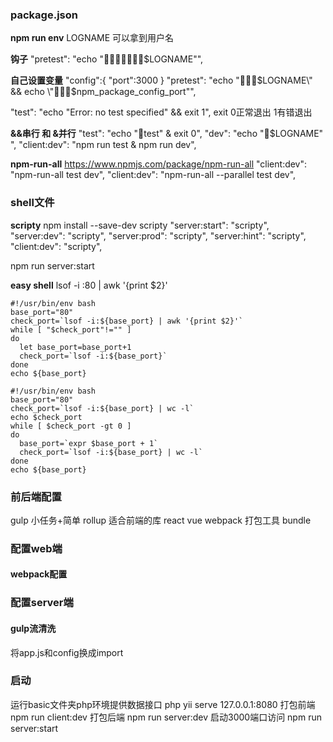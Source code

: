 ### package.json
**npm run env**
LOGNAME 可以拿到用户名

**钩子**
"pretest": "echo \"🍎🍎🍎🍎🍎🍎🍎$LOGNAME\"",

**自己设置变量**
"config":{
    "port":3000
}
"pretest": "echo \"🍎🍎🍎$LOGNAME\" && echo \"🍎🍎🍎$npm_package_config_port\"",

"test": "echo \"Error: no test specified\" && exit 1",
exit 0正常退出 1有错退出

**&&串行 和 &并行**
"test": "echo \"🍌test\" & exit 0",
"dev": "echo \"🍎$LOGNAME\" ",
"client:dev": "npm run test & npm run dev",

**npm-run-all**
https://www.npmjs.com/package/npm-run-all
"client:dev": "npm-run-all test dev",
"client:dev": "npm-run-all --parallel test dev",

### shell文件
**scripty**
npm install --save-dev scripty
"server:start": "scripty",
"server:dev": "scripty",
"server:prod": "scripty",
"server:hint": "scripty",
"client:dev": "scripty",


npm run server:start

**easy shell**
lsof -i :80 | awk '{print $2}'
```
#!/usr/bin/env bash
base_port="80"
check_port=`lsof -i:${base_port} | awk '{print $2}'`
while [ "$check_port"!="" ]
do
  let base_port=base_port+1
  check_port=`lsof -i:${base_port}`
done
echo ${base_port}
```
```
#!/usr/bin/env bash
base_port="80"
check_port=`lsof -i:${base_port} | wc -l`
echo $check_port
while [ $check_port -gt 0 ]
do
  base_port=`expr $base_port + 1`
  check_port=`lsof -i:${base_port} | wc -l`
done
echo ${base_port}
```

### 前后端配置
gulp 小任务+简单
rollup 适合前端的库 react vue
webpack 打包工具 bundle

### 配置web端
#### webpack配置

### 配置server端
#### gulp流清洗
将app.js和config换成import


### 启动
运行basic文件夹php环境提供数据接口
php yii serve 127.0.0.1:8080
打包前端
npm run client:dev
打包后端
npm run server:dev
启动3000端口访问
npm run server:start

























